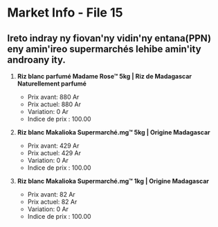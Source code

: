 # Market Info - File 15

## Ireto indray ny fiovan'ny vidin'ny entana(PPN) eny amin'ireo supermarchés lehibe amin'ity androany ity.

1. **Riz blanc parfumé Madame Rose™ 5kg | Riz de Madagascar Naturellement parfumé**
   - Prix avant: 880 Ar
   - Prix actuel: 880 Ar
   - Variation: 0 Ar
   - Indice de prix : 100.00

2. **Riz blanc Makalioka Supermarché.mg™ 5kg | Origine Madagascar**
   - Prix avant: 429 Ar
   - Prix actuel: 429 Ar
   - Variation: 0 Ar
   - Indice de prix : 100.00

3. **Riz blanc Makalioka Supermarché.mg™ 1kg | Origine Madagascar**
   - Prix avant: 82 Ar
   - Prix actuel: 82 Ar
   - Variation: 0 Ar
   - Indice de prix : 100.00

